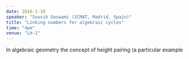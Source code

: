```yaml
---
date: 2016-1-18
speaker: "Souvik Goswami (ICMAT, Madrid, Spain)"
title: "Linking numbers for algebraic cycles"
time: "4pm" 
venue: "LH-1"
---
```

In algebraic geometry the concept of height pairing (a particular example
